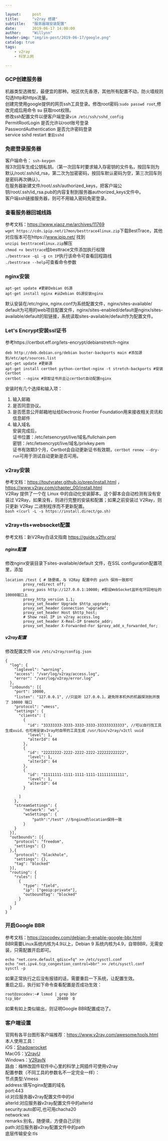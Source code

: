 ```yaml
---

layout:     post
title:      "v2ray 搭建"
subtitle:   "服务器端安装配置"
date:       2019-06-17 14:00:00
author:     "Willynn"
header-img: "img/in-post/2019-06-17/google.png"
catalog: true
tags:
    - v2ray
    - 科学上网

---
```




### GCP创建服务器
机器类型选微型，最便宜的那种。地区优先香港，其他所有配置不动，防火墙规则勾选http和https流量。<br>
创建完使用google提供的网页ssh工具登录。修改root密码:```sudo passwd root```,修改完成后用命令 su  获取root权限。<br>
修改ssh配置文件以便客户端登录```vim /etc/ssh/sshd_config```<br>
PermitRootLogin 是否允许以root账号登录<br>
PasswordAuthentication 是否允许密码登录<br>
service sshd restart `重启sshd`<br>


### 免密登录服务器
客户端命令： `ssh-keygen`<br>
按3次回车生成公钥私钥。（第一次回车时要求输入存密钥的文件名，按回车则为默认/root/.ssh/id_rsa，第二次为加密密码，按回车默认密码为空，第三次回车则是密码再次确认）。<br>
在服务器新建文件/root/.ssh/authorized_keys，把客户端公钥/root/.ssh/id_rsa.pub的内容复制到服务器authorized_keys文件中。<br>
客户端ssh链接服务器，则可不用输入密码免密登录。<br>

### 查看服务器回城线路 
参考文档：https://www.xiaoz.me/archives/11769<br>
```wget https://cdn.ipip.net/17mon/besttrace4linux.zip```下载BestTrace，其他对应版本可在https://www.ipip.net/ 找到<br>
```unzipi besttrace4linux.zip```解压<br>
```chmod +x besttrace```给besttrace文件添加执行权限<br>
```./besttrace -q1 -g cn IP```执行该命令可查看回程路线 <br>
```./besttrace --help```可查看命令参数<br>

### nginx安装
```
apt-get update #更新Debian OS源
apt-get install nginx #从Debian OS源安装nginx
```
默认安装在/etc/nginx, nginx.conf为系统配置文件，nginx/sites-available/<br>default为可用的web项目配置文件，nginx/sites-enabled/default是nginx/sites-available/default的软链接，系统读取sites-available/default作为配置文件。<br>

### Let's Encrypt安装ssl证书
参考https://certbot.eff.org/lets-encrypt/debianstretch-nginx<br>
```
deb http://deb.debian.org/debian buster-backports main #添加源到/etc/apt/sources.list
apt-get update #更新源
apt-get install certbot python-certbot-nginx -t stretch-backports #安装Certbot
certbot --nginx #获取证书并且让certbot自动配置nginx
```
安装时有几个选择和输入项：<br>
1. 输入邮箱<br>
2. 是否同意协议。<br>
3. 是否愿意公开邮箱地址给Electronic Frontier Foundation用来接收相关资讯和信息邮件<br>
4. 输入域名<br>
安装完成后，<br>
证书位置：/etc/letsencrypt/live/域名/fullchain.pem<br>
密钥：/etc/letsencrypt/live/域名/privkey.pem<br>
证书有效期3个月，Certbot会自动更新证书有效期，```certbot renew --dry-run```可用于测试自动更新是否可用。<br>


### v2ray安装
参考文档：https://toutyrater.github.io/prep/install.html ， https://www.v2ray.com/chapter_00/install.html <br>
V2Ray 提供了一个在 Linux 中的自动化安装脚本。这个脚本会自动检测有没有安装过 V2Ray，如果没有，则进行完整的安装和配置；如果之前安装过 V2Ray，则只更新 V2Ray 二进制程序而不更新配置。<br>
```bash <(curl -L -s https://install.direct/go.sh)``` <br>


### v2ray+tls+websocket配置
参考文档：新V2Ray白话文指南 https://guide.v2fly.org/<br>

##### nginx配置
修改nginx安装目录下sites-available/default 文件，在SSL configuration配置项里，添加<br>
```
location /test { # 随便填，与 V2Ray 配置中的 path 保持一致即可
        proxy_redirect off;
        proxy_pass http://127.0.0.1:10000; #假设WebSocket监听在环回地址的10000端口上
        proxy_http_version 1.1;
        proxy_set_header Upgrade $http_upgrade;
        proxy_set_header Connection "upgrade";
        proxy_set_header Host $http_host;
        # Show real IP in v2ray access.log
        proxy_set_header X-Real-IP $remote_addr;
        proxy_set_header X-Forwarded-For $proxy_add_x_forwarded_for;
```

##### v2ray配置
修改配置文件 ```vim /etc/v2ray/config.json``` <br>
```
{
  "log": {
    "loglevel": "warning",
    "access": "/var/log/v2ray/access.log",
    "error": "/var/log/v2ray/error.log"
  },
  "inbounds": [{
    "port": 10000,
    "listen": "127.0.0.1", //只监听 127.0.0.1，避免除本机外的机器探测到开放了 10000 端口
    "protocol": "vmess",
    "settings": {
      "clients": [
        {
          "id": "33333333-3333-3333-3333-333333333333", //可以自行找工具生成uuid，也可用安装v2ray时自带的工具生成 /usr/bin/v2ray/v2ctl uuid
          "level": 1,
          "alterId": 64
        },
        {
          "id": "22222222-2222-2222-2222-222222222222",
          "level": 1,
          "alterId": 64
        },
        {
          "id": "11111111-1111-1111-1111-111111111111",
          "level": 1,
          "alterId": 64
        }

      ]
    },
    "streamSettings": {
        "network": "ws",
        "wsSettings": {
            "path":"/test" //与nginx的location保持一致
        }
    }
  }],
  "outbounds": [{
    "protocol": "freedom",
    "settings": {}
  },{
    "protocol": "blackhole",
    "settings": {},
    "tag": "blocked"
  }],
  "routing": {
    "rules": [
      {
        "type": "field",
        "ip": ["geoip:private"],
        "outboundTag": "blocked"
      }
    ]
  }
}

```

### 开启Google BBR
参考文档：https://zocodev.com/debian-9-enable-google-bbr.html<br>
BBR需要Linux系统内核为4.9以上，Debian 9 系统内核为4.9，自带BBR，无需安装，只需配置开启即可。
```
echo "net.core.default_qdisc=fq" >> /etc/sysctl.conf
echo "net.ipv4.tcp_congestion_control=bbr" >> /etc/sysctl.conf
sysctl -p
```
如果正常执行之后没有报错的话，需要重启一下系统，让配置生效。<br>
重启之后，执行如下命令查看配置是否成功生效：<br>
```
root@zocodev:~# lsmod | grep bbr
tcp_bbr                20480  0
```
如果有如上类似输出，则证明Google BBR配置成功了。<br>

### 客户端设置
官网有各平台图形客户端推荐：https://www.v2ray.com/awesome/tools.html<br>
本人使用工具：<br>
iOS：[Shadowrocket](https://itunes.apple.com/us/app/shadowrocket/id932747118?mt=8)<br>
MacOS：[V2rayU](https://github.com/yanue/V2rayU)<br>
Windows：[V2RayN](https://github.com/2dust/v2rayN)<br>
路由：梅林改固件软件中心里的科学上网插件可使用v2ray<br>
配置参数（不同工具的参数名不一定完全一样）：<br>
节点类型:Vmess<br>
address:填写nginx配置的域名<br>
port:443<br>
id:对应服务器v2ray配置文件中的id<br>
alterId:对应服务器v2ray配置文件中的alterId<br>
security:auto即可,也可用chacha20<br>
network:ws<br>
remarks:别名，随便填，方便自己识别<br>
path:对应服务器v2ray配置文件中的path<br>
底层传输安全:tls<br>